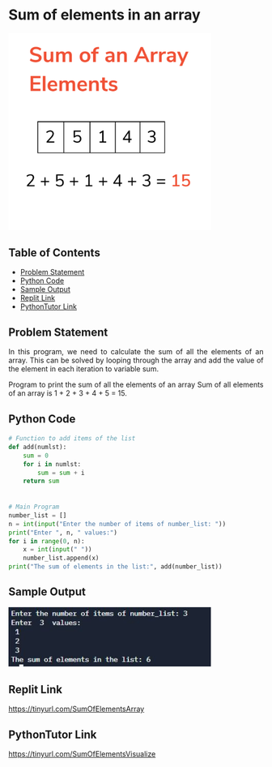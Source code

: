 # Sum of elements in an array

<img src="./img/sumofarray.png" style="width:400px;" class="center"/>

## Table of Contents
- [Problem Statement](#problem-statement)
- [Python Code](#python-code)
- [Sample Output](#Sample-Output)
- [Replit Link](#replit-link)
- [PythonTutor Link](#pythontutor-link)

## Problem Statement
<div align="justify"> <p> In this program, we need to calculate the sum of all the elements of an array. This can be solved by looping through the array and add the value of the element in each iteration to variable sum.

Program to print the sum of all the elements of an array
Sum of all elements of an array is 1 + 2 + 3 + 4 + 5 = 15. </div> </p>

## Python Code

```python
# Function to add items of the list
def add(numlst):
    sum = 0
    for i in numlst:
        sum = sum + i
    return sum


# Main Program
number_list = []
n = int(input("Enter the number of items of number_list: "))
print("Enter ", n, " values:")
for i in range(0, n):
    x = int(input(" "))
    number_list.append(x)
print("The sum of elements in the list:", add(number_list))

```

## Sample Output
<img src="./img/OPSumOfElements.JPG" style="width:400px;" class="center"/>

## Replit Link
https://tinyurl.com/SumOfElementsArray

## PythonTutor Link

https://tinyurl.com/SumOfElementsVisualize

